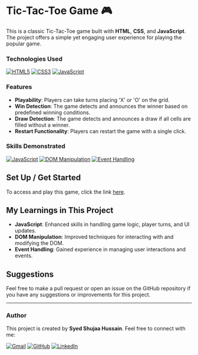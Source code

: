 # Tic-Tac-Toe Game 🎮

This is a classic Tic-Tac-Toe game built with **HTML**, **CSS**, and **JavaScript**. The project offers a simple yet engaging user experience for playing the popular game.

### Technologies Used

[![HTML5](https://img.shields.io/badge/HTML5-E34F26?style=for-the-badge&logo=html5&logoColor=white)](https://developer.mozilla.org/en-US/docs/Web/HTML)
[![CSS3](https://img.shields.io/badge/CSS3-1572B6?style=for-the-badge&logo=css3&logoColor=white)](https://developer.mozilla.org/en-US/docs/Web/CSS)
[![JavaScript](https://img.shields.io/badge/JavaScript-F7DF1E?style=for-the-badge&logo=javascript&logoColor=black)](https://developer.mozilla.org/en-US/docs/Web/JavaScript)

### Features
- **Playability**: Players can take turns placing 'X' or 'O' on the grid.
- **Win Detection**: The game detects and announces the winner based on predefined winning conditions.
- **Draw Detection**: The game detects and announces a draw if all cells are filled without a winner.
- **Restart Functionality**: Players can restart the game with a single click.

### Skills Demonstrated

[![JavaScript](https://img.shields.io/badge/JavaScript-F7DF1E?style=for-the-badge&logo=javascript&logoColor=black)](https://developer.mozilla.org/en-US/docs/Web/JavaScript)
[![DOM Manipulation](https://img.shields.io/badge/DOM_Manipulation-000000?style=for-the-badge&logo=html5&logoColor=white)](#)
[![Event Handling](https://img.shields.io/badge/Event_Handling-000000?style=for-the-badge&logo=javascript&logoColor=black)](#)

## Set Up / Get Started
To access and play this game, click the link [here]( https://game-eta-tawny.vercel.app/ ).

## My Learnings in This Project
- **JavaScript**: Enhanced skills in handling game logic, player turns, and UI updates.
- **DOM Manipulation**: Improved techniques for interacting with and modifying the DOM.
- **Event Handling**: Gained experience in managing user interactions and events.

## Suggestions
Feel free to make a pull request or open an issue on the GitHub repository if you have any suggestions or improvements for this project.

---

### Author
This project is created by **Syed Shujaa Hussain**. Feel free to connect with me:

[![Gmail](https://img.shields.io/badge/Gmail-D14836?style=for-the-badge&logo=gmail&logoColor=white)](mailto:web.shujaa396@gmail.com)
[![GitHub](https://img.shields.io/badge/GitHub-181717?style=for-the-badge&logo=github&logoColor=white)](https://github.com/Shujaa396)
[![LinkedIn](https://img.shields.io/badge/LinkedIn-0077B5?style=for-the-badge&logo=linkedin&logoColor=white)](https://www.linkedin.com/in/syed-shujaa-hussain-69113b289/)
